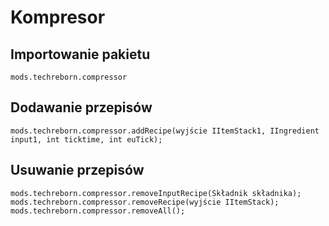# Kompresor

## Importowanie pakietu
`mods.techreborn.compressor`

## Dodawanie przepisów
```zenscript
mods.techreborn.compressor.addRecipe(wyjście IItemStack1, IIngredient input1, int ticktime, int euTick);
```

## Usuwanie przepisów
```zenscript
mods.techreborn.compressor.removeInputRecipe(Składnik składnika);
mods.techreborn.compressor.removeRecipe(wyjście IItemStack);
mods.techreborn.compressor.removeAll();
```